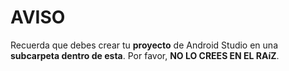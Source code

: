 # AVISO

Recuerda que debes crear tu **proyecto** de Android Studio en una **subcarpeta dentro de esta**. Por favor, **NO LO CREES EN EL RAíZ**.
